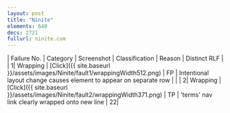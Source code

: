 ```yaml
---
layout: post
title: "Ninite"
elements: 640
decs: 2721
fullurl: ninite.com
---
```

| Failure No. | Category | Screenshot | Classification | Reason | Distinct RLF |
| 1| Wrapping | [Click]({{ site.baseurl }}/assets/images/Ninite/fault1/wrappingWidth512.png) | FP | Intentional layout change causes element to appear on separate row | |
| 2| Wrapping | [Click]({{ site.baseurl }}/assets/images/Ninite/fault2/wrappingWidth371.png) | TP | 'terms' nav link clearly wrapped onto new line | 22|
